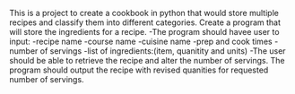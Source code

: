 This is a project to create a cookbook in python that would store multiple recipes and classify them into different categories.
Create a program that will store the ingredients for a recipe.
  -The program should havee user to input:
    -recipe name
    -course name
    -cuisine name
    -prep and cook times
    -number of servings
    -list of ingredients:(item, quanitity and units)
 -The user should be able to retrieve the recipe and alter the number of servings. The program should output the recipe with revised quanities for requested number of servings.

